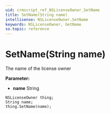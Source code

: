 ```yaml
---
uid: crmscript_ref_NSLicenseOwner_SetName
title: SetName(String name)
intellisense: NSLicenseOwner.SetName
keywords: NSLicenseOwner, GetName
so.topic: reference
---
```


# SetName(String name)

The name of the license owner

**Parameter:** 
 - **name** String

```crmscript
NSLicenseOwner thing;
String name;
thing.SetName(name);
```

